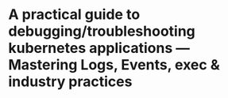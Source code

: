 # A practical guide to debugging/troubleshooting kubernetes applications — Mastering Logs, Events, exec &amp; industry practices

